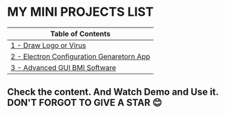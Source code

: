 # MY MINI PROJECTS LIST


| Table of Contents |
|--|
|[1 - Draw Logo or Virus](https://github.com/emhash/Mini-Project-Python_2022/tree/main/001_LogoOrVirus/README.md) |
|[2 - Electron Configuration Genaretorn App](https://github.com/emhash/Mini-Project-Python_2022/blob/main/002_Electron_Configuration_App/README.md) |
|[3 - Advanced GUI BMI Software ](https://github.com/emhash/Mini-Project-Python_2022/blob/main/003_Advanced_BMI_App(Tkinter)/README.md) |


## Check the content. And Watch Demo and Use it. DON'T FORGOT TO GIVE A STAR 😊
